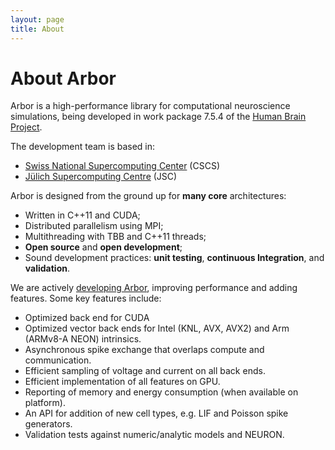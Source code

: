 ```yaml
---
layout: page
title: About
---
```

# About Arbor

Arbor is a high-performance library for computational neuroscience simulations, being developed in work package 7.5.4 of the [Human Brain Project](//www.humanbrainproject.eu).

The development team is based in:

* [Swiss National Supercomputing Center](//www.cscs.ch) (CSCS)
* [Jülich Supercomputing Centre](//www.fz-juelich.de/ias/jsc/EN/) (JSC)

Arbor is designed from the ground up for **many core** architectures:

* Written in C++11 and CUDA;
* Distributed parallelism using MPI;
* Multithreading with TBB and C++11 threads;
* **Open source** and **open development**;
* Sound development practices: **unit testing**, **continuous Integration**, and **validation**.

We are actively [developing Arbor](//github.com/arbor-sim/arbor), improving performance and adding features. Some key features include:

* Optimized back end for CUDA
* Optimized vector back ends for Intel (KNL, AVX, AVX2) and Arm (ARMv8-A NEON) intrinsics.
* Asynchronous spike exchange that overlaps compute and communication.
* Efficient sampling of voltage and current on all back ends.
* Efficient implementation of all features on GPU.
* Reporting of memory and energy consumption (when available on platform).
* An API for addition of new cell types, e.g. LIF and Poisson spike generators.
* Validation tests against numeric/analytic models and NEURON.

